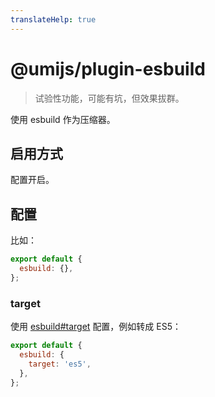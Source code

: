 ```yaml
---
translateHelp: true
---
```


# @umijs/plugin-esbuild

> 试验性功能，可能有坑，但效果拔群。

使用 esbuild 作为压缩器。

## 启用方式

配置开启。

## 配置

比如：

```js
export default {
  esbuild: {},
};
```

### target

使用 [esbuild#target](https://esbuild.github.io/api/#target) 配置，例如转成 ES5：

```js
export default {
  esbuild: {
    target: 'es5',
  },
};
```
